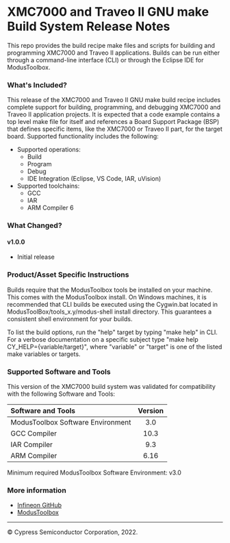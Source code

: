 # XMC7000 and Traveo II GNU make Build System Release Notes
This repo provides the build recipe make files and scripts for building and programming XMC7000 and Traveo II applications. Builds can be run either through a command-line interface (CLI) or through the Eclipse IDE for ModusToolbox.

### What's Included?
This release of the XMC7000 and Traveo II GNU make build recipe includes complete support for building, programming, and debugging XMC7000 and Traveo II application projects. It is expected that a code example contains a top level make file for itself and references a Board Support Package (BSP) that defines specific items, like the XMC7000 or Traveo II part, for the target board. Supported functionality includes the following:

* Supported operations:
    * Build
    * Program
    * Debug
    * IDE Integration (Eclipse, VS Code, IAR, uVision)
* Supported toolchains:
    * GCC
    * IAR
    * ARM Compiler 6

### What Changed?
#### v1.0.0
* Initial release

### Product/Asset Specific Instructions
Builds require that the ModusToolbox tools be installed on your machine. This comes with the ModusToolbox install. On Windows machines, it is recommended that CLI builds be executed using the Cygwin.bat located in ModusToolBox/tools\_x.y/modus-shell install directory. This guarantees a consistent shell environment for your builds.

To list the build options, run the "help" target by typing "make help" in CLI. For a verbose documentation on a specific subject type "make help CY\_HELP={variable/target}", where "variable" or "target" is one of the listed make variables or targets.

### Supported Software and Tools
This version of the XMC7000 build system was validated for compatibility with the following Software and Tools:

| Software and Tools                        | Version |
| :---                                      | :----:  |
| ModusToolbox Software Environment         | 3.0     |
| GCC Compiler                              | 10.3    |
| IAR Compiler                              | 9.3     |
| ARM Compiler                              | 6.16    |

Minimum required ModusToolbox Software Environment: v3.0

### More information
* [Infineon GitHub](https://github.com/Infineon)
* [ModusToolbox](https://www.infineon.com/cms/en/design-support/tools/sdk/modustoolbox-software)

---
© Cypress Semiconductor Corporation, 2022.

